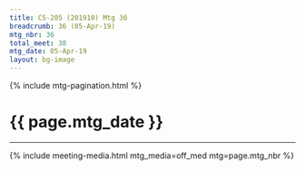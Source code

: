 ```yaml
---
title: CS-205 (201910) Mtg 36
breadcrumb: 36 (05-Apr-19)
mtg_nbr: 36
total_meet: 38
mtg_date: 05-Apr-19
layout: bg-image
---
```

{% include mtg-pagination.html %}
<h1 class="text-center">{{ page.mtg_date }}</h1>
<hr />
{% include meeting-media.html mtg_media=off_med mtg=page.mtg_nbr %}
